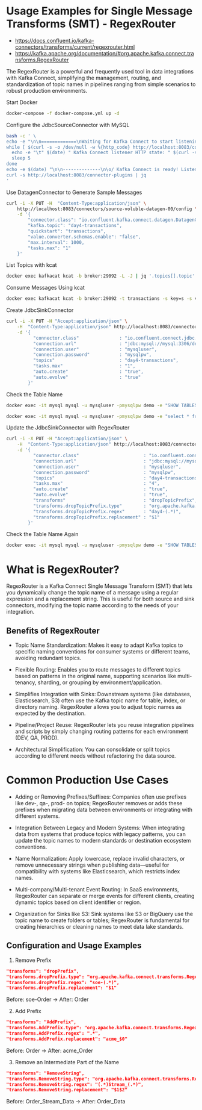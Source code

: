 <!--
This README.md file provides usage examples of the RegexRouter Single Message Transform (SMT) in Kafka Connect.
It includes instructions and practical examples for configuring and applying RegexRouter to Kafka topics, making it easier to dynamically route messages based on regular expressions.
-->

# Usage Examples for Single Message Transforms (SMT) - RegexRouter

- https://docs.confluent.io/kafka-connectors/transforms/current/regexrouter.html
- https://kafka.apache.org/documentation/#org.apache.kafka.connect.transforms.RegexRouter

The RegexRouter is a powerful and frequently used tool in data integrations with Kafka Connect, simplifying the management, routing, and standardization of topic names in pipelines ranging from simple scenarios to robust production environments.


Start Docker
```bash
docker-compose -f docker-compose.yml up -d
```

Configure the JdbcSourceConnector with MySQL
```bash
bash -c ' \
echo -e "\n\n=============\nWaiting for Kafka Connect to start listening on localhost ⏳\n=============\n"
while [ $(curl -s -o /dev/null -w %{http_code} http://localhost:8083/connectors) -ne 200 ] ; do
  echo -e "\t" $(date) " Kafka Connect listener HTTP state: " $(curl -s -o /dev/null -w %{http_code} http://localhost:8083/connectors) " (waiting for 200)"
  sleep 5
done
echo -e $(date) "\n\n--------------\n\o/ Kafka Connect is ready! Listener HTTP state: " $(curl -s -o /dev/null -w %{http_code} http://localhost:8083/connectors) "\n--------------\n"
curl -s http://localhost:8083/connector-plugins | jq
'
```

Use DatagenConnector to Generate Sample Messages
```bash
curl -i -X PUT -H  "Content-Type:application/json" \
    http://localhost:8083/connectors/source-voluble-datagen-00/config \
    -d '{
        "connector.class": "io.confluent.kafka.connect.datagen.DatagenConnector",
        "kafka.topic": "day4-transactions",
        "quickstart": "transactions",
        "value.converter.schemas.enable": "false",
        "max.interval": 1000,
        "tasks.max": "1"
    }'
```

List Topics with kcat
```bash
docker exec kafkacat kcat -b broker:29092 -L -J | jq '.topics[].topic'|sort
```

Consume Messages Using kcat
```bash
docker exec kafkacat kcat -b broker:29092 -t transactions -s key=s -s value=avro -r http://schema-registry:8081
```

Create JdbcSinkConnector
```bash
curl -i -X PUT -H "Accept:application/json" \
    -H  "Content-Type:application/json" http://localhost:8083/connectors/sink-jdbc-mysql-day4-transactions-00/config \
    -d '{
          "connector.class"               : "io.confluent.connect.jdbc.JdbcSinkConnector",
          "connection.url"                : "jdbc:mysql://mysql:3306/demo",
          "connection.user"               : "mysqluser",
          "connection.password"           : "mysqlpw",
          "topics"                        : "day4-transactions",
          "tasks.max"                     : "1",
          "auto.create"                   : "true",
          "auto.evolve"                   : "true"
        }'
```

Check the Table Name
```bash
docker exec -it mysql mysql -u mysqluser -pmysqlpw demo -e "SHOW TABLES"

docker exec -it mysql mysql -u mysqluser -pmysqlpw demo -e "select * from \`day4-transactions\`;"
```

Update the JdbcSinkConnector with RegexRouter
```bash
curl -i -X PUT -H "Accept:application/json" \
    -H  "Content-Type:application/json" http://localhost:8083/connectors/sink-jdbc-mysql-day4-transactions-00/config \
    -d '{
          "connector.class"                        : "io.confluent.connect.jdbc.JdbcSinkConnector",
          "connection.url"                         : "jdbc:mysql://mysql:3306/demo",
          "connection.user"                        : "mysqluser",
          "connection.password"                    : "mysqlpw",
          "topics"                                 : "day4-transactions",
          "tasks.max"                              : "4",
          "auto.create"                            : "true",
          "auto.evolve"                            : "true",
          "transforms"                             : "dropTopicPrefix",
          "transforms.dropTopicPrefix.type"        : "org.apache.kafka.connect.transforms.RegexRouter",
          "transforms.dropTopicPrefix.regex"       : "day4-(.*)",
          "transforms.dropTopicPrefix.replacement" : "$1"
        }'
```

Check the Table Name Again
```bash
docker exec -it mysql mysql -u mysqluser -pmysqlpw demo -e "SHOW TABLES"
```

# What is RegexRouter?
RegexRouter is a Kafka Connect Single Message Transform (SMT) that lets you dynamically change the topic name of a message using a regular expression and a replacement string.
This is useful for both source and sink connectors, modifying the topic name according to the needs of your integration.

## Benefits of RegexRouter

- Topic Name Standardization:
Makes it easy to adapt Kafka topics to specific naming conventions for consumer systems or different teams, avoiding redundant topics.

- Flexible Routing:
Enables you to route messages to different topics based on patterns in the original name, supporting scenarios like multi-tenancy, sharding, or grouping by environment/application.

- Simplifies Integration with Sinks:
Downstream systems (like databases, Elasticsearch, S3) often use the Kafka topic name for table, index, or directory naming. RegexRouter allows you to adjust topic names as expected by the destination.

- Pipeline/Project Reuse:
RegexRouter lets you reuse integration pipelines and scripts by simply changing routing patterns for each environment (DEV, QA, PROD).

- Architectural Simplification:
You can consolidate or split topics according to different needs without refactoring the data source.

# Common Production Use Cases
- Adding or Removing Prefixes/Suffixes:
Companies often use prefixes like dev-, qa-, prod- on topics; RegexRouter removes or adds these prefixes when migrating data between environments or integrating with different systems.

- Integration Between Legacy and Modern Systems:
When integrating data from systems that produce topics with legacy patterns, you can update the topic names to modern standards or destination ecosystem conventions.

- Name Normalization:
Apply lowercase, replace invalid characters, or remove unnecessary strings when publishing data—useful for compatibility with systems like Elasticsearch, which restricts index names.

- Multi-company/Multi-tenant Event Routing:
In SaaS environments, RegexRouter can separate or merge events for different clients, creating dynamic topics based on client identifier or region.

- Organization for Sinks like S3:
Sink systems like S3 or BigQuery use the topic name to create folders or tables; RegexRouter is fundamental for creating hierarchies or cleaning names to meet data lake standards.


## Configuration and Usage Examples

1. Remove Prefix
```json
"transforms": "dropPrefix",
"transforms.dropPrefix.type": "org.apache.kafka.connect.transforms.RegexRouter",
"transforms.dropPrefix.regex": "soe-(.*)",
"transforms.dropPrefix.replacement": "$1"
```
Before: soe-Order → After: Order

2. Add Prefix
```json
"transforms": "AddPrefix",
"transforms.AddPrefix.type": "org.apache.kafka.connect.transforms.RegexRouter",
"transforms.AddPrefix.regex": ".*",
"transforms.AddPrefix.replacement": "acme_$0"
```
Before: Order → After: acme_Order

3. Remove an Intermediate Part of the Name
```json
"transforms": "RemoveString",
"transforms.RemoveString.type": "org.apache.kafka.connect.transforms.RegexRouter",
"transforms.RemoveString.regex": "(.*)Stream_(.*)",
"transforms.RemoveString.replacement": "$1$2"
```
Before: Order_Stream_Data → After: Order_Data
